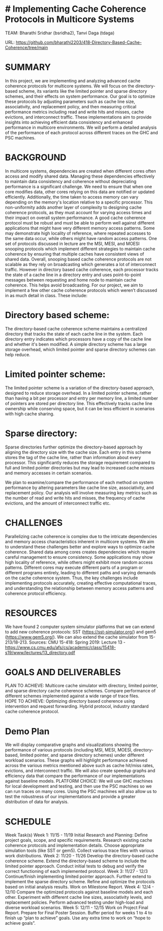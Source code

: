 # # Implementing Cache Coherence Protocols in Multicore Systems

TEAM: Bharathi Sridhar (bsridha2), Tanvi Daga (tdaga)		

URL: https://github.com/bharathi2203/418-Directory-Based-Cache-Coherence/tree/main

# SUMMARY
In this project, we are implementing and analyzing advanced cache coherence protocols for multicore systems. We will focus on the directory-based scheme, its variants like the limited pointer and sparse directory schemes, and their effects on system performance. Our goal is to optimize these protocols by adjusting parameters such as cache line size, associativity, and replacement policy, and then measuring critical performance metrics including read and write hits and misses, cache evictions, and interconnect traffic. These implementations aim to provide insights into achieving efficient data consistency and enhanced performance in multicore environments. We will perform a detailed analysis of the performance of each protocol across different traces on the GHC and PSC machines. 	
 							
# BACKGROUND
In multicore systems, dependencies are created when different cores often access and modify shared data. Managing these dependencies effectively to maintain data consistency and coherence without depreciating performance is a significant challenge. We need to ensure that when one core modifies data, other cores relying on this data are notified or updated efficiently. Additionally, the time taken to access memory can vary depending on the memory's location relative to a specific processor. This non-uniformity adds another layer of complexity to designing cache coherence protocols, as they must account for varying access times and their impact on overall system performance. A good cache coherence protocol must be robust and must be able to perform well against different applications that might have very different memory access patterns. Some may demonstrate high locality of reference, where repeated accesses to the same data occur, while others might have random access patterns. 
One set of protocols discussed in lecture are the MSI, MESI, and MOESI snooping protocols which implement different strategies to maintain cache coherence by ensuring that multiple caches have consistent views of shared data. 
Overall, snooping based cache coherence protocols are not scalable as they rely on broadcasting which generates a lot of interconnect traffic. However in directory based cache coherence, each processor tracks the state of a cache line in a directory entry and uses point-to-point messages between requesting and home node to maintain cache coherence. This helps avoid broadcasting. 
For our project, we aim to implement a few other cache coherence protocols which weren’t discussed in as much detail in class. These include: 

# Directory based scheme: 
The directory-based cache coherence scheme maintains a centralized directory that tracks the state of each cache line in the system. Each directory entry indicates which processors have a copy of the cache line and whether it's been modified. A simple directory scheme has a large storage overhead, which limited pointer and sparse directory schemes can help reduce. 
# Limited pointer scheme:
The limited pointer scheme is a variation of the directory-based approach, designed to reduce storage overhead. In a limited pointer scheme, rather than having a bit per processor and entry per memory line, a limited number of pointers are stored per directory line. This effectively tracks cache line ownership while conserving space, but it can be less efficient in scenarios with high cache sharing.
# Sparse directory: 
Sparse directories further optimize the directory-based approach by aligning the directory size with the cache size. Each entry in this scheme stores the tag of the cache line, rather than information about every processor. This significantly reduces the storage requirement compared to full and limited pointer directories but may lead to increased cache misses and memory accesses in certain scenarios.

We plan to examine/compare the performance of each method on system performance by altering parameters like cache line size, associativity, and replacement policy. Our analysis will involve measuring key metrics such as the number of read and write hits and misses, the frequency of cache evictions, and the amount of interconnect traffic etc. 		

# CHALLENGES
Parallelizing cache coherence is complex due to the intricate dependencies and memory access characteristics inherent in multicore systems. We aim to understand these challenges better and explore ways to optimize cache coherence. 
Shared data among cores creates dependencies which require careful management to ensure consistency. Some applications may show high locality of reference, while others might exhibit more random access patterns. Different cores may execute different parts of a program or different programs entirely, leading to different paths and varying demands on the cache coherence system. Thus, the key challenges include implementing protocols accurately, creating effective computational traces, and understanding the relationship between memory access patterns and coherence protocol efficiency. 

# RESOURCES
We have found 2 computer system simulator platforms that we can extend to add new coherence protocols: SST (https://sst-simulator.org/) and gem5 (https://www.gem5.org/). We can also extend the cache simulator from 15-213/18-213.
Sources:
CMU 15-418: Spring 2019: Lecture 13 - https://www.cs.cmu.edu/afs/cs/academic/class/15418-s19/www/lectures/13_directory.pdf

# GOALS AND DELIVERABLES
PLAN TO ACHIEVE: Multicore cache simulator with directory, limited pointer, and sparse directory cache coherence schemes. Compare performance of different schemes implemented against a wide range of trace files. 	
HOPE TO ACHIEVE: Optimizing directory based coherence using intervention and request forwarding. Hybrid protocol, industry standard cache coherence protocol.	
# Demo Plan
We will display comparative graphs and visualizations showing the performance of various protocols (including MSI, MESI, MOESI, directory-based, limited pointer, and sparse directory schemes) under different workload scenarios. These graphs will highlight performance achieved across the various metrics mentioned above such as cache hit/miss rates, evictions, and interconnect traffic. We will also create speedup graphs and efficiency data that compare the performance of our implementations against baseline models. 
PLATFORM CHOICE: 
We will use GHC machines for local development and testing, and then use the PSC machines so we can run traces on many cores. Using the PSC machines will also allow us to test the robustness of our implementations and provide a greater distribution of data for analysis. 

# SCHEDULE
Week
Task(s)
Week 1: 
11/15 - 11/19
Initial Research and Planning: Define project goals, scope, and specific requirements. 
Research existing cache coherence protocols and implementation details.
Choose appropriate simulation tools (like SST or gem5).
Collect various trace files with various work distributions.
Week 2: 
11/20 - 11/26
Develop the directory-based cache coherence scheme.
Extend the directory-based scheme to include the limited pointer approach.
Conduct initial tests to debug and verify the correct functioning of each implemented protocol.
Week 3: 
11/27 - 12/3
Continue/finish implementing limited pointer approach.
Further extend to implement the sparse directory scheme.
Refine and optimize the protocols based on initial analysis results. 
Work on Milestone Report.
Week 4: 
12/4 - 12/10
Compare the optimized protocols against baseline models and each other.
Experiment with different cache line sizes, associativity levels, and replacement policies.
Perform advanced testing under high-load and diverse workload scenarios.
Week 5: 
12/11 - 12/15
Work on Project Final Report.
Prepare for Final Poster Session. 
Buffer period for weeks 1 to 4 to finish up “plan to achieve” goals. 
Use any extra time to work on “hope to achieve goals”. 


